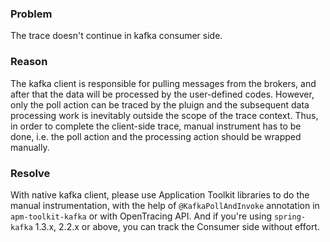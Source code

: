 ### Problem 
The trace doesn't continue in kafka consumer side.

### Reason
The kafka client is responsible for pulling messages from the brokers, and after that the data will be processed by the user-defined codes. However, only the poll action can be traced by the pluign and the subsequent data processing work is inevitably outside the scope of the trace context. Thus, in order to complete the client-side trace, manual instrument has to be done, i.e. the poll action and the processing action should be wrapped manually.

### Resolve
With native kafka client, please use Application Toolkit libraries to do the manual instrumentation, with the help of `@KafkaPollAndInvoke` annotation in `apm-toolkit-kafka` or with OpenTracing API. And if you're using `spring-kafka` 1.3.x, 2.2.x or above, you can track the Consumer side without effort.
